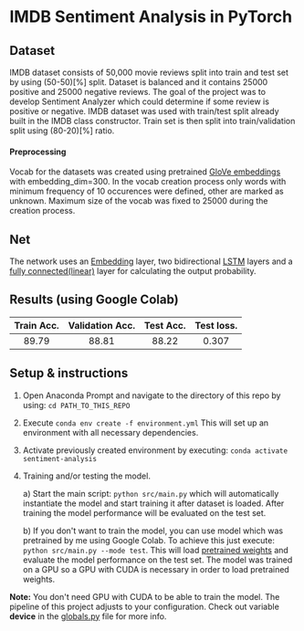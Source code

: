 # IMDB Sentiment Analysis in PyTorch

## Dataset
IMDB dataset consists of 50,000 movie reviews split into train and test set by using (50-50)[%] split. Dataset is balanced and it contains 25000 positive and 25000 negative reviews.
The goal of the project was to develop Sentiment Analyzer which could determine if some review is positive or negative.
IMDB dataset was used with train/test split already built in the IMDB class constructor. Train set is then split into train/validation split using (80-20)[%] ratio.
#### Preprocessing
Vocab for the datasets was created using pretrained [GloVe embeddings](https://nlp.stanford.edu/projects/glove/) with embedding_dim=300. In the vocab creation process only words with minimum frequency of 10 occurences were defined, other are marked as unknown. Maximum size of the vocab was fixed to 25000 during the creation process.
 
## Net
The network uses an [Embedding](https://pytorch.org/docs/stable/generated/torch.nn.Embedding.html) layer, two bidirectional [LSTM](https://pytorch.org/docs/stable/generated/torch.nn.LSTM.html) layers and a [fully connected(linear)](https://pytorch.org/docs/stable/generated/torch.nn.Linear.html#torch.nn.Linear) layer for calculating the output probability.

## Results (using Google Colab)
| Train Acc.      | Validation Acc. | Test Acc. | Test loss. |
| :-------------: | :-------------: | :-------: | :--------: |
|      89.79      | 88.81       | 88.22       | 0.307


## Setup & instructions
1. Open Anaconda Prompt and navigate to the directory of this repo by using: ```cd PATH_TO_THIS_REPO ```
2. Execute ``` conda env create -f environment.yml ``` This will set up an environment with all necessary dependencies. 
3. Activate previously created environment by executing: ``` conda activate sentiment-analysis ```
4. Training and/or testing the model.

    a) Start the main script: ``` python src/main.py ``` which will automatically instantiate the model and start training it after dataset is loaded. After training the model performance will be evaluated on the test set.
    
    b) If you don't want to train the model, you can use model which was pretrained by me using Google Colab. To achieve this just execute: ``` python src/main.py --mode test ```. This will load [pretrained weights](src/pretrained/) and evaluate the model performance on the test set. The model was trained on a GPU so a GPU with CUDA is necessary in order to load pretrained weights. 

**Note:**  You don't need GPU with CUDA to be able to train the model. The pipeline of this project adjusts to your configuration. Check out variable **device** in the [globals.py](src/globals.py) file for more info.
